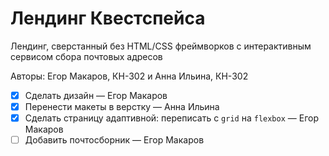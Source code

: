 # Лендинг Квестспейса

Лендинг, сверстанный без HTML/CSS фреймворков с интерактивным сервисом сбора почтовых адресов

Авторы: Егор Макаров, КН-302 и Анна Ильина, КН-302

- [x]  Сделать дизайн — Егор Макаров
- [x]  Перенести макеты в верстку — Анна Ильина
- [x]  Сделать страницу адаптивной: переписать с `grid` на `flexbox` — Егор Макаров
- [ ]  Добавить почтосборник — Егор Макаров
